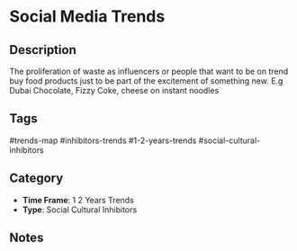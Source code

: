 # Social Media Trends

## Description
The proliferation of waste as influencers or people that want to be on trend buy food products just to be part of the excitement of something new. E.g Dubai Chocolate, Fizzy Coke, cheese on instant noodles

## Tags
#trends-map #inhibitors-trends #1-2-years-trends #social-cultural-inhibitors

## Category
- **Time Frame**: 1 2 Years Trends
- **Type**: Social Cultural Inhibitors

## Notes
<!-- Add your notes here -->
